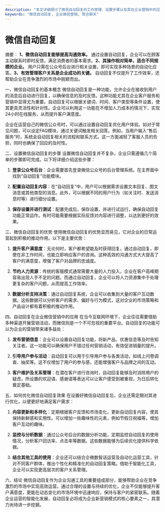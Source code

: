 ```yaml
---
description: "本文详细探讨了微信自动回复的工作原理、设置步骤以及其在企业营销中的应用，可以帮助企业高效运营与客户沟通。"
keywords: "微信自动回复, 企业微信营销, 聚合聊天"
---
```

# 微信自动回复

摘要：
**1、微信自动回复能够提高沟通效率。** 通过设置自动回复，企业可以在顾客主动联系时即时反馈，满足消费者的基本需求。**2、其操作相对简单，适合不同规模的企业。** 用户只需在公众号后台进行相关设置，即可实现多种场景的自动化应答。**3、有效管理客户关系是企业成功的关键。** 自动回复不仅提升了工作效率，还帮助企业在竞争激烈的市场中脱颖而出。

一、微信自动回复的基本概念
微信自动回复是一种功能，允许企业在接收到用户的消息后自动进行回复，以确保信息的及时反馈。这种功能尤其在企业客户服务和营销中显得尤为重要。自动回复可以根据关键词、时间、客户类型等条件设置，使其更具灵活性和针对性。企业可以利用这一功能在不增加人力成本的情况下，实现24小时在线服务，从而提升客户满意度。

企业在运营自己的微信公众号时，可以通过设置自动回复优化用户体验。如对于常见问题，可以设定FAQ模块，通过关键词触发相关回答。例如，当用户输入“售后服务”时，系统会自动回复相关的流程和联系方式。这一方面减轻了客服人员的负担，同时也确保了回应的及时性。

二、设置微信自动回复的步骤
设置微信自动回复并不复杂，企业只需遵循几个简单的步骤即可完成。以下将详细介绍这些步骤：

1. **登录公众号后台**：企业需要首先登录微信公众号的后台管理系统。在主界面中找到“自动回复”功能模块。
   
2. **配置自动回复内容**：在“自动回复”中，用户可以根据需求设置文本回复、图文消息或其他类型的消息。此外，可以根据不同的用户行为（如关注时、发送消息时等）进行细分设置。

3. **保存设置并进行测试**：配置完成后，保存设置，并进行试运行，确保自动回复功能正常运作。有时可能需要根据实际反馈对内容进行调整，以达到更好的效果。

三、微信自动回复的优势
使用微信自动回复的优势显而易见，它对企业的日常运营起到积极的推动作用。以下是主要优势：

1. **提升客户满意度**：无论何时，客户都希望能及时获得回复。通过自动回复，即使在非工作时间，也能立即响应客户的咨询。这种高效的沟通方式大大提高了客户的满意度，增强了客户对品牌的忠诚度。

2. **节约人力资源**：传统的客服模式通常需要大量的人力投入，企业在客户高峰期容易出现人手不足的问题。而通过自动回复，企业可以将人力资源集中于处理更复杂的客户问题，从而提高工作效率。

3. **数据分析支持决策**：通过自动回复系统，企业可以收集到大量的客户互动数据。这些数据可以分析客户的需求、偏好与行为模式，这对企业的市场策略和产品设计都有着积极的推动作用。

四、自动回复在企业微信营销中的应用
在当今互联网环境下，企业往往需要借助多种渠道开展营销活动，而微信则是一个不可忽视的重要平台。自动回复的功能可以为企业的营销带来诸多益处：

1. **发布营销信息**：企业可以设置自动回复功能，将新产品、优惠信息等及时告知关注者。这一功能可以确保用户不错过任何营销活动，有效促进销量的提升。

2. **引导用户参与活动**：自动回复可以用于引导用户参与各类活动，如线上问卷调查、抽奖等。这不仅增加了用户的参与感，还能增强客户与品牌之间的互动。

3. **客户维护及关系管理**：在潜在客户进行咨询时，自动回复能够及时消除用户的疑虑，所设置的欢迎语、感谢语等表达可以让客户感受到被重视，为日后转化奠定基础。

五、如何优化微信自动回复效果
在设置好微信自动回复后，企业还需定期对其进行优化，以便更好地满足客户需求：

1. **内容更新和多样化**：定期根据客户反馈和市场变化，更新自动回复内容，使其保持新鲜感和实用性。可以增加一些趣味性的元素，例如节假日祝福等，增加客户互动的趣味。

2. **监控与分析数据**：通过公众号后台的数据分析功能，定期监控自动回复的使用情况，分析客户回访率、点击率等数据。这些数据能够为后续优化提供科学依据。

3. **结合其他工具的使用**：企业还可以结合企微数智话运营及自动化运营工具，针对不同客户群体，推出个性化和精准化的自动回复策略。借助于智能化工具，企业可以实现更高层次的客户关系管理。

六、结论
微信自动回复作为企业沟通工具的重要组成部分，能够帮助企业在竞争激烈的市场中实现高效运营。通过合理的设置与持续的优化，企业不仅能够提升客户满意度，更能在动态变化的市场环境中迅速响应，保持与客户的紧密联系。随着企业运营的智能化发展，自动回复必将成为企业新营销模式的核心要素之一，其潜力尚待进一步挖掘。
